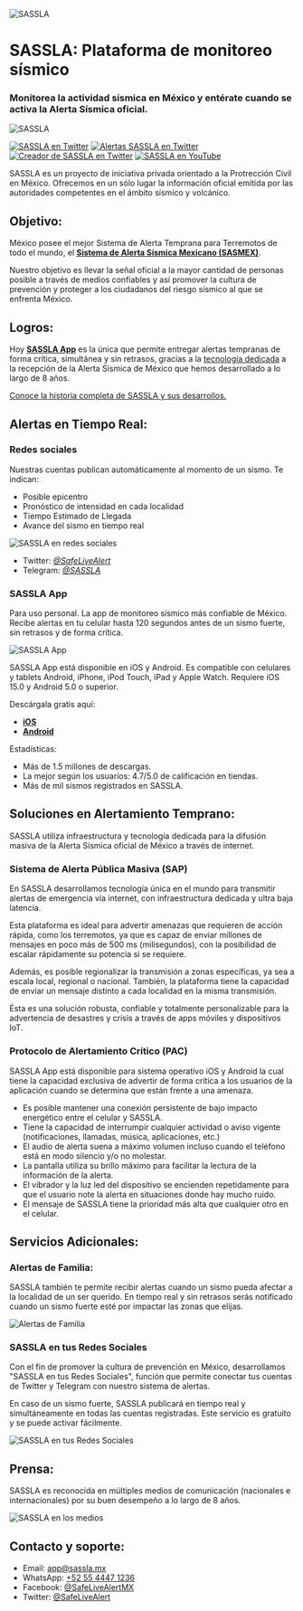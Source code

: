 ![SASSLA](https://github.com/sassla/sassla/blob/main/sassla_web_logo.png)
# SASSLA: Plataforma de monitoreo sísmico
### Monitorea la actividad sísmica en México y entérate cuando se activa la Alerta Sísmica oficial.

![SASSLA](https://github.com/sassla/sassla/blob/main/sassla_header.jpeg)

[![SASSLA en Twitter](https://img.shields.io/twitter/follow/SafeLiveAlert?style=social)](https://twitter.com/SafeLiveAlert)
[![Alertas SASSLA en Twitter](https://img.shields.io/twitter/follow/SafeLiveAlerter?style=social)](https://twitter.com/SafeLiveAlerter)
[![Creador de SASSLA en Twitter](https://img.shields.io/twitter/follow/ClasicalRaptor?style=social)](https://twitter.com/ClasicalRaptor)
[![SASSLA en YouTube](https://img.shields.io/youtube/channel/subscribers/UC49UkokxDbkf64NPbjfh_0Q?style=social)](https://youtube.com/UC49UkokxDbkf64NPbjfh_0Q?sub_confirmation=1)

SASSLA es un proyecto de iniciativa privada orientado a la Protrección Civil en México. Ofrecemos en un sólo lugar la información oficial emitida por las autoridades competentes en el ámbito sísmico y volcánico.

## Objetivo:
México posee el mejor Sistema de Alerta Temprana para Terremotos de todo el mundo, el [**Sistema de Alerta Sísmica Mexicano (SASMEX)**](http://www.cires.org.mx/sasmex_n.php).

Nuestro objetivo es llevar la señal oficial a la mayor cantidad de personas posible a través de medios confiables y así promover la cultura de prevención y proteger a los ciudadanos del riesgo sísmico al que se enfrenta México.

## Logros:
Hoy [**SASSLA App**](https://www.sassla.mx/sasslaapp) es la única que permite entregar alertas tempranas de forma crítica, simultánea y sin retrasos, gracias a la [tecnología dedicada](https://www.sassla.mx/sasslaapp) a la recepción de la Alerta Sísmica de México que hemos desarrollado a lo largo de 8 años.

[Conoce la historia completa de SASSLA y sus desarrollos.](https://www.sassla.mx/nosotros)

## Alertas en Tiempo Real:
### Redes sociales
Nuestras cuentas publican automáticamente al momento de un sismo. Te indican:

- Posible epicentro
- Pronóstico de intensidad en cada localidad
- Tiempo Estimado de Llegada
- Avance del sismo en tiempo real

![SASSLA en redes sociales](https://github.com/sassla/sassla/blob/main/sassla_social.png)

- Twitter: [*@SafeLiveAlert*](https://twitter.com/SafeLiveAlert)
- Telegram: [*@SASSLA*](https://t.me/sassla)

### SASSLA App
Para uso personal. La app de monitoreo sísmico más confiable de México.
Recibe alertas en tu celular hasta 120 segundos antes de un sismo fuerte, sin retrasos y de forma crítica.

![SASSLA App](https://github.com/sassla/sassla/blob/main/sassla_app.png)

SASSLA App está disponible en iOS y Android. Es compatible con celulares y tablets Android, iPhone, iPod Touch, iPad y Apple Watch.
Requiere iOS 15.0 y Android 5.0 o superior.

Descárgala gratis aquí:

- [**iOS**](https://apps.apple.com/mx/app/sassla-sismos-en-tiempo-real/id1454877768)
- [**Android**](https://play.google.com/store/apps/details?id=com.safelivealert.earthquake)

Estadísticas:

- Más de 1.5 millones de descargas.
- La mejor según los usuarios: 4.7/5.0 de calificación en tiendas.
- Más de mil sismos registrados en SASSLA.

## Soluciones en Alertamiento Temprano:
SASSLA utiliza infraestructura y tecnología dedicada para la difusión masiva de la Alerta Sísmica oficial de México a través de internet.

### Sistema de Alerta Pública Masiva (SAP)
En SASSLA desarrollamos tecnología única en el mundo para transmitir alertas de emergencia vía internet, con infraestructura dedicada y ultra baja latencia.

Esta plataforma es ideal para advertir amenazas que requieren de acción rápida, como los terremotos, ya que es capaz de enviar millones de mensajes en poco más de 500 ms (milisegundos), con la posibilidad de escalar rápidamente su potencia si se requiere.

Además, es posible regionalizar la transmisión a zonas específicas, ya sea a escala local, regional o nacional. También, la plataforma tiene la capacidad de enviar un mensaje distinto a cada localidad en la misma transmisión.

Ésta es una solución robusta, confiable y totalmente personalizable para la advertencia de desastres y crisis a través de apps móviles y dispositivos IoT.


### Protocolo de Alertamiento Crítico (PAC)
SASSLA App está disponible para sistema operativo iOS y Android la cual tiene la capacidad exclusiva de advertir de forma crítica a los usuarios de la aplicación cuando se determina que están frente a una amenaza.

- Es posible mantener una conexión persistente de bajo impacto energético entre el celular y SASSLA.
- Tiene la capacidad de interrumpir cualquier actividad o aviso vigente (notificaciones, llamadas, música, aplicaciones, etc.)
- El audio de alerta suena a máximo volumen incluso cuando el teléfono está en modo silencio y/o no molestar.
- La pantalla utiliza su brillo máximo para facilitar la lectura de la información de la alerta.
- El vibrador y la luz led del dispositivo se encienden repetidamente para que el usuario note la alerta en situaciones donde hay mucho ruido.
- El mensaje de SASSLA tiene la prioridad más alta que cualquier otro en el celular.

## Servicios Adicionales:

### Alertas de Familia:
SASSLA también te permite recibir alertas cuando un sismo pueda afectar a la localidad de un ser querido.
En tiempo real y sin retrasos serás notificado cuando un sismo fuerte esté por impactar las zonas que elijas.

![Alertas de Familia](https://github.com/sassla/sassla/blob/main/sassla_family_alerts.png)

### SASSLA en tus Redes Sociales
Con el fin de promover la cultura de prevención en México, desarrollamos "SASSLA en tus Redes Sociales", función que permite conectar tus cuentas de Twitter y Telegram con nuestro sistema de alertas.

En caso de un sismo fuerte, SASSLA publicará en tiempo real y simultáneamente en todas las cuentas registradas. Este servicio es gratuito y se puede activar fácilmente.

![SASSLA en tus Redes Sociales](https://github.com/sassla/sassla/blob/main/sassla_tweet_services.png)

## Prensa:
SASSLA es reconocida en múltiples medios de comunicación (nacionales e internacionales) por su buen desempeño a lo largo de 8 años.

![SASSLA en los medios](https://github.com/sassla/sassla/blob/main/sassla_media.png)

## Contacto y soporte:
- Email: [app@sassla.mx](mailto:app@sassla.mx)
- WhatsApp: [+52 55 4447 1236](https://wa.me/message/YEKWA4Y2UCV4B1)
- Facebook: [@SafeLiveAlertMX](https://facebook.com/SafeLiveAlertMX)
- Twitter: [@SafeLiveAlert](https://twitter.com/SafeLiveAlert)
